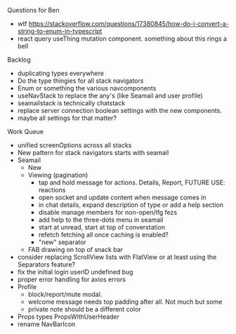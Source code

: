 Questions for Ben
* wtf https://stackoverflow.com/questions/17380845/how-do-i-convert-a-string-to-enum-in-typescript
* react query useThing mutation component. something about this rings a bell

Backlog
* duplicating types everywhere
* Do the type thingies for all stack navigators
* Enum or something the various navcomponents
* useNavStack to replace the any's (like Seamail and user profile)
* seamailstack is technically chatstack
* replace server connection boolean settings with the new components.
* maybe all settings for that matter?

Work Queue
* unified screenOptions across all stacks
* New pattern for stack navigators starts with seamail
* Seamail
  * New
  * Viewing (pagination)
    * tap and hold message for actions. Details, Report, FUTURE USE: reactions
    * open socket and update content when message comes in
    * in chat details, expand description of type or add a help section
    * disable manage members for non-open/lfg fezs
    * add help to the three-dots menu in seamail
    * start at unread, start at top of converstation
    * refetch fetching all once caching is enabled?
    * "new" separator
  * FAB drawing on top of snack bar
* consider replacing ScrollView lists with FlatView or at least using the Separators feature?
* fix the initial login userID undefined bug
* proper error handling for axios errors
* Profile
  * block/report/mute modal.
  * welcome message needs top padding after all. Not much but some
  * private note should be a different color
* Props types PropsWithUserHeader
* rename NavBarIcon
